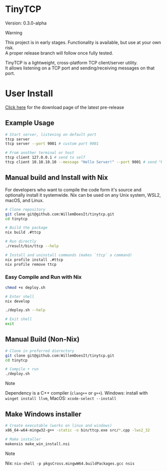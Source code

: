 # TinyTCP
Version: 0.3.0-alpha

> [!WARNING]
> This project is in early stages. Functionality is available, but use at your own risk.  
> A proper release branch will follow once fully tested.

TinyTCP is a lightweight, cross-platform TCP client/server utility.  
It allows listening on a TCP port and sending/receiving messages on that port.  

# User Install
[Click here](https://github.com/WillemDoesIt/tinytcp/releases/latest) for the download page of the latest pre-release

## Example Usage

```bash
# Start server, listening on default port
ttcp server
ttcp server --port 9001 # custom port 9001

# From another terminal or host
ttcp client 127.0.0.1 # send to self
ttcp client 10.10.10.10 --message "Hello Server!" --port 9001 # send "Hello Server!" to 10.10.10.10:9001 
```

## Manual build and Install with Nix
For developers who want to compile the code form it's source and optionally install it systemwide. Nix can be used on any Unix system, WSL2, macOS, and Linux.

```bash
# Clone repository
git clone git@github.com:WillemDoesIt/tinytcp.git
cd tinytcp

# Build the package
nix build .#ttcp

# Run directly
./result/bin/ttcp --help

# Install and uninstall commands (makes `ttcp` a command)
nix profile install .#ttcp
nix profile remove ttcp 
````

### Easy Compile and Run with Nix

```bash
chmod +x deploy.sh

# Enter shell
nix develop

./deploy.sh --help

# Exit shell
exit
```

## Manual Build (Non-Nix)

```bash
# Clone in preferred dierectory
git clone git@github.com:WillemDoesIt/tinytcp.git
cd tinytcp

# Compile + run
./deploy.sh
```
> [!NOTE]
> Dependency is a C++ compiler (`clang++` or `g++`).
> Windows: install with `winget install llvm`, 
> MacOS: `xcode-select --install`


## Make Windows installer
```bash
# Create executable (works on linux and windows)
x86_64-w64-mingw32-g++ -static -o bin/ttcp.exe src/*.cpp -lws2_32

# Make installer
makensis make_win_install.nsi
```
> [!NOTE]
> Nix: `nix-shell -p pkgsCross.mingwW64.buildPackages.gcc nsis`
